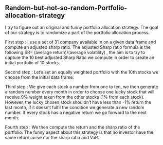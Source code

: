 ## Random-but-not-so-random-Portfolio-allocation-strategy
I try to figure out an original and funny portfolio allocation strategy. The goal of our strategy is to randomize a part of the portfolio allocation process. 

First step : 
I use a set of 31 company available in on a given data frame and compute an adjusted sharp ratio. The adjusted Sharp ratio formula is the following SR=   (average return)/(average volatility) , the aim is to try to capture the 10 best adjusted Sharp Ratio we compute in order to create an initial portfolio of 10 stocks.

Second step :
Let’s set an equally weighted portfolio with the 10th  stocks we choose from the initial data frame. 

Third step : 
We give each stock a number from one to ten, we then generate a random number every month in order to choose one lucky stock that will receive 9% weight taken from the other stocks (1% from each stock). However, the lucky chosen stock shouldn’t have less than -1% return the last month, if it doesn’t fulfil the condition we generate a new random number. If every stock has a negative return we go forward to the next month. 

Fourth step : 
We then compute the return and the sharp ratio of the portfolio. The funny aspect about this strategy is that no investor have the same return curve nor the sharp ratio and VaR. 
